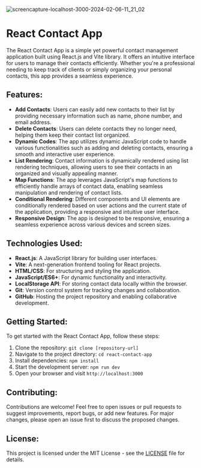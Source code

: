 ![screencapture-localhost-3000-2024-02-06-11_21_02](https://github.com/saramazaheri/contact-app/assets/61461140/72beef17-d39d-44ac-8c6c-79dcef1efdac)

# React Contact App

The React Contact App is a simple yet powerful contact management application built using React.js and Vite library. It offers an intuitive interface for users to manage their contacts efficiently. Whether you're a professional needing to keep track of clients or simply organizing your personal contacts, this app provides a seamless experience.

## Features:

- **Add Contacts**: Users can easily add new contacts to their list by providing necessary information such as name, phone number, and email address.
- **Delete Contacts**: Users can delete contacts they no longer need, helping them keep their contact list organized.
- **Dynamic Codes**: The app utilizes dynamic JavaScript code to handle various functionalities such as adding and deleting contacts, ensuring a smooth and interactive user experience.
- **List Rendering**: Contact information is dynamically rendered using list rendering techniques, allowing users to see their contacts in an organized and visually appealing manner.
- **Map Functions**: The app leverages JavaScript's map functions to efficiently handle arrays of contact data, enabling seamless manipulation and rendering of contact lists.
- **Conditional Rendering**: Different components and UI elements are conditionally rendered based on user actions and the current state of the application, providing a responsive and intuitive user interface.
- **Responsive Design**: The app is designed to be responsive, ensuring a seamless experience across various devices and screen sizes.

## Technologies Used:

- **React.js**: A JavaScript library for building user interfaces.
- **Vite**: A next-generation frontend tooling for React projects.
- **HTML/CSS**: For structuring and styling the application.
- **JavaScript/ES6+**: For dynamic functionality and interactivity.
- **LocalStorage API**: For storing contact data locally within the browser.
- **Git**: Version control system for tracking changes and collaboration.
- **GitHub**: Hosting the project repository and enabling collaborative development.

## Getting Started:

To get started with the React Contact App, follow these steps:

1. Clone the repository: `git clone [repository-url]`
2. Navigate to the project directory: `cd react-contact-app`
3. Install dependencies: `npm install`
4. Start the development server: `npm run dev`
5. Open your browser and visit `http://localhost:3000`

## Contributing:

Contributions are welcome! Feel free to open issues or pull requests to suggest improvements, report bugs, or add new features. For major changes, please open an issue first to discuss the proposed changes.

## License:

This project is licensed under the MIT License - see the [LICENSE](LICENSE) file for details.
